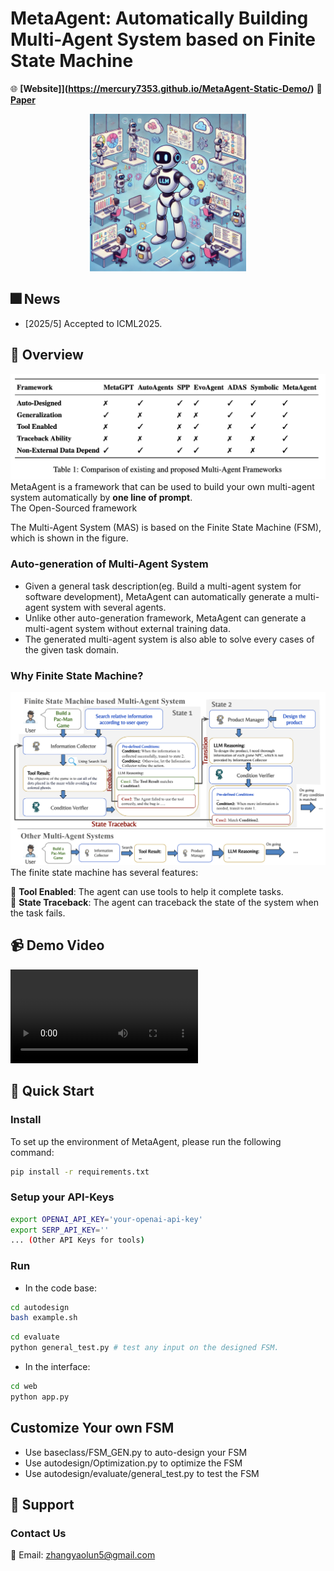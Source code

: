 # MetaAgent: Automatically Building Multi-Agent System based on Finite State Machine
🌐 **[Website]](https://mercury7353.github.io/MetaAgent-Static-Demo/)**
🔗 **[Paper](TBD)**

<p align="center">
  <img src="/images/face.png" alt="image" width="250"/>
</p>

## 🎆 News
- [2025/5] Accepted to ICML2025.

## 👀 Overview  
![image](/images/compare.png)
MetaAgent is a framework that can be used to build your own multi-agent system  automatically by **one line of prompt**.  
The Open-Sourced framework 

The Multi-Agent System (MAS) is based on the Finite State Machine (FSM), which is shown in the figure.  

### Auto-generation of Multi-Agent System  
- Given a general task description(eg. Build a multi-agent system for software development), MetaAgent can automatically generate a multi-agent system with several agents.  
- Unlike other auto-generation framework, MetaAgent can generate a multi-agent system without external training data.  
- The generated multi-agent system is also able to solve every cases of the given task domain.   


### Why Finite State Machine?
![image](FSM.png)
The finite state machine has several features:   

🔧 **Tool Enabled**: The agent can use tools to help it complete tasks.  
🔄 **State Traceback**: The agent can traceback the state of the system when the task fails.   



## 📹 Demo Video  

<video src="https://github.com/Mercury7353/MetaAgent/assets/73fde677-fad0-4109-b18a-15f26fdcb42e"> </video> 

## 🚀 Quick Start    
### Install
To set up the environment of MetaAgent, please run the following command:
```bash
pip install -r requirements.txt
```

### Setup your API-Keys
```bash
export OPENAI_API_KEY='your-openai-api-key'
export SERP_API_KEY=''
... (Other API Keys for tools)

```

### Run
- In the code base:  
```bash
cd autodesign
bash example.sh
```  

```bash
cd evaluate
python general_test.py # test any input on the designed FSM.
```

- In the interface:  
```bash
cd web
python app.py
```  

## Customize Your own FSM
- Use baseclass/FSM_GEN.py to auto-design your FSM
- Use autodesign/Optimization.py to optimize the FSM
- Use autodesign/evaluate/general_test.py to test the FSM

## 🤝 Support  

### Contact Us  
📮 Email: zhangyaolun5@gmail.com  


